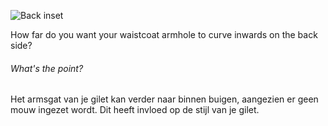 ![Back inset](backinset.svg)

How far do you want your waistcoat armhole to curve inwards on the back side?

<Note>

###### What's the point?

Het armsgat van je gilet kan verder naar binnen buigen, aangezien er geen mouw ingezet wordt.
Dit heeft invloed op de stijl van je gilet.

</Note>




